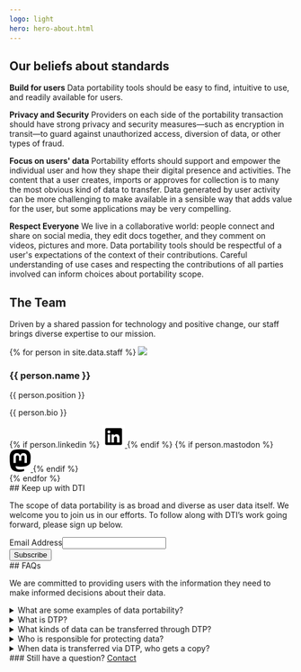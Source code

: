 ```yaml
---
logo: light
hero: hero-about.html
---
```


<section class="gray-background">
  <h2>Our beliefs about standards</h2>
  <p>
    <strong class="list-heading">Build for users</strong>
    Data portability tools should be easy to find, intuitive to use, and readily available for users.
  </p>

  <p>
    <strong class="list-heading">Privacy and Security</strong>
    Providers on each side of the portability transaction should have strong privacy and security measures—such as encryption in transit—to guard against unauthorized access, diversion of data, or other types of fraud.
  </p>

  <p>
    <strong class="list-heading">Focus on users' data</strong>
    Portability efforts should support and empower the individual user and how they shape their digital presence and activities. The content that a user creates, imports or approves for collection is to many the most obvious kind of data to transfer.  Data generated by user activity can be more challenging to make available in a sensible way that adds value for the user, but some applications may be very compelling.
  </p>

  <p>
    <strong class="list-heading">Respect Everyone</strong>
    We live in a collaborative world: people connect and share on social media, they edit docs together, and they comment on videos, pictures and more. Data portability tools should be respectful of a user's expectations of the context of their contributions.   Careful understanding of use cases and respecting the contributions of all parties involved can inform choices about portability scope.
  </p>
</section>

<section>
  <h2>The Team</h2>
  <p class="heading-subtitle">
    Driven by a shared passion for technology and positive change, our staff brings diverse expertise to our mission.
  </p>

  <div class="team-container">
    {% for person in site.data.staff %}
      <image class='team-avatar' src='/images/staff/{{ person.headshot }}'/>
      <div>
        <h3>{{ person.name }}</h3>
        <span class="team-subtitle">{{ person.position }}</span>
        <p>{{ person.bio }}</p>
        {% if person.linkedin %}
          <a class="social-icon" href="{{person.linkedin}}" target="_blank" rel="noopener nofollow">
            <img height="40" src="/images/icons/linkedIn.svg" alt="{{person.name}} on LinkedIn"/>
          </a>
        {% endif %}
        {% if person.mastodon %}
          <a class="social-icon" href="{{person.mastodon}}" target="_blank" rel="noopener nofollow">
            <img height="40" src="/images/icons/mastodon.svg" alt="{{person.name}} on Mastodon"/>
          </a>
        {% endif %}
      </div>
    {% endfor %}
  </div>
</section>

<section markdown="1">
## Keep up with DTI

The scope of data portability is as broad and diverse as user data itself. We welcome you to join us in our efforts. To follow along with DTI’s work going forward, please sign up below.

<div id="mc_embed_shell">
  
<div id="mc_embed_signup">
    <form action="https://dtinit.us21.list-manage.com/subscribe/post?u=3ba10a090b97c2dc608fd780e&amp;id=1bb7a69318&amp;f_id=0012d8e1f0" method="post" id="mc-embedded-subscribe-form" name="mc-embedded-subscribe-form" class="validate" target="_self" novalidate="">
        <div id="mc_embed_signup_scroll">
            <div class="mc-field-group"><label for="mce-EMAIL">Email Address</label><input type="email" name="EMAIL" class="required email" id="mce-EMAIL" required="" value=""></div>
        <div id="mce-responses" class="clear">
            <div class="response" id="mce-error-response" style="display: none;"></div>
            <div class="response" id="mce-success-response" style="display: none;"></div>
        </div><div aria-hidden="true" style="position: absolute; left: -5000px;"><input type="text" name="b_3ba10a090b97c2dc608fd780e_1bb7a69318" tabindex="-1" value=""></div><div><input type="submit" name="subscribe" id="mc-embedded-subscribe" class="button" value="Subscribe"></div>
    </div>
</form>
</div>
</div>

</section>

<section markdown="1">
## FAQs

We are committed to providing users with the information they need to make informed decisions about their data.

 <details>
    <summary>What are some examples of data portability?</summary>
    <p>
      There are many use cases for users porting data directly between services, some we know about today, and some we have yet to discover. A couple of examples of ones we know users want today are...
    </p>
<ul><li> Moving one's private photos and photo albums to a different online hosting service permanently</li>
<li>Moving social media post history to a new location without having to start from scratch at a new URL</li>
<li>Trying out a new service with data from a service you already use, even if you don't decide to make the move</li>
<li>Importing content into a new short-form video social service and continuing to use it in parallel with the old service</li>
</ul>
  </details>
<details>
<summary>What is DTP?</summary>
<p>
One of the projects that DTI (Data Transfer Initiative) helps support is DTP (Data Transfer Project).  The project
was started much earlier than DTI was founded, and is an open source project with contributions from several 
companies.  DTP is hosted by companies and connected to their data services in order to provide portability
services that work with the other platforms participating in DTP.
</p>
</details>
<details>
<summary>What kinds of data can be transferred through DTP?</summary>
<p>
DTP can be used to transfer photos, videos and posts or documents, depending on what kind of data the source can
send and the destination can accept.  Platforms that use DTP will offer available choices on their data management
Web sites.
</p>
</details>
<details>
<summary>Who is responsible for protecting data?
</summary>
<p>
Each organization is responsible for securing and protecting the data it receives, whether received via 
data portability or another way.  Organizations must also ensure that data is protected in transit
when participating in data transfer.
</p>
</details>
<details><summary>When data is transferred via DTP, who gets a copy?</summary>
<p>
Only the source and destination ever get access to data transfered via the DTP.
</p>
</details>
### Still have a question?
<a class="button button-primary" href="/contact">
  Contact
</a>
</section>
